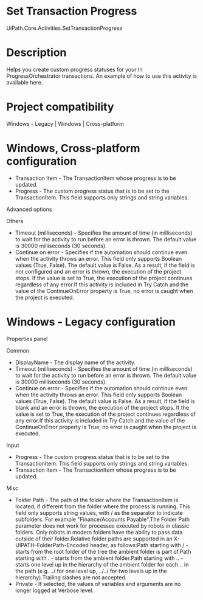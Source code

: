 ﻿# Set Transaction Progress

UiPath.Core.Activities.SetTransactionProgress

# Description

Helps you create custom progress statuses for your In ProgressOrchestrator transactions. An example of how to use this activity is available here.

# Project compatibility

Windows - Legacy | Windows | Cross-platform

# Windows, Cross-platform configuration

* Transaction Item - The TransactionItem whose progress is to be updated.
* Progress - The custom progress status that is to be set to the TransactionItem. This field supports only strings and string variables.

Advanced options

Others

* Timeout (milliseconds) - Specifies the amount of time (in milliseconds) to wait for the activity to run before an error is thrown. The default value is 30000 milliseconds (30 seconds).
* Continue on error - Specifies if the automation should continue even when the activity throws an error. This field only supports Boolean values (True, False). The default value is False. As a result, if the field is not configured and an error is thrown, the execution of the project stops. If the value is set to True, the execution of the project continues regardless of any error.If this activity is included in Try Catch and the value of the ContinueOnError property is True, no error is caught when the project is executed.

# Windows - Legacy configuration

Properties panel

Common

* DisplayName - The display name of the activity.
* Timeout (milliseconds) - Specifies the amount of time (in milliseconds) to wait for the activity to run before an error is thrown. The default value is 30000 milliseconds (30 seconds).
* Continue on error - Specifies if the automation should continue even when the activity throws an error. This field only supports Boolean values (True, False). The default value is False. As a result, if the field is blank and an error is thrown, the execution of the project stops. If the value is set to True, the execution of the project continues regardless of any error.If this activity is included in Try Catch and the value of the ContinueOnError property is True, no error is caught when the project is executed.

Input

* Progress - The custom progress status that is to be set to the TransactionItem. This field supports only strings and string variables.
* Transaction Item - The TransactionItem whose progress is to be updated.

Misc

* Folder Path - The path of the folder where the TransactionItem is located, if different from the folder where the process is running. This field only supports string values, with / as the separator to indicate subfolders. For example "Finance/Accounts Payable".The Folder Path parameter does not work for processes executed by robots in classic folders. Only robots in modern folders have the ability to pass data outside of their folder.Relative folder paths are supported in an X-UIPATH-FolderPath-Encoded header, as follows:Path starting with / - starts from the root folder of the tree the ambient folder is part of.Path starting with . - starts from the ambient folder.Path starting with .. - starts one level up in the hierarchy of the ambient folder for each .. in the path (e.g. ../ for one level up, ../../ for two levels up in the hierarchy).Trailing slashes are not accepted.
* Private - If selected, the values of variables and arguments are no longer logged at Verbose level.
